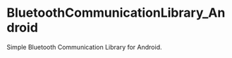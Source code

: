 BluetoothCommunicationLibrary_Android
=====================================

Simple Bluetooth Communication Library for Android.